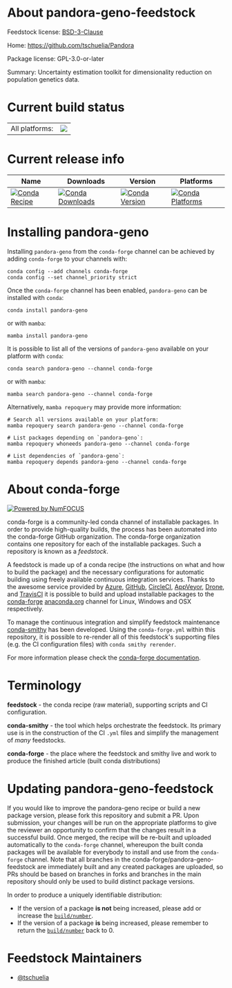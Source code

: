 About pandora-geno-feedstock
============================

Feedstock license: [BSD-3-Clause](https://github.com/conda-forge/pandora-geno-feedstock/blob/main/LICENSE.txt)

Home: https://github.com/tschuelia/Pandora

Package license: GPL-3.0-or-later

Summary: Uncertainty estimation toolkit for dimensionality reduction on population genetics data.

Current build status
====================


<table><tr><td>All platforms:</td>
    <td>
      <a href="https://dev.azure.com/conda-forge/feedstock-builds/_build/latest?definitionId=20707&branchName=main">
        <img src="https://dev.azure.com/conda-forge/feedstock-builds/_apis/build/status/pandora-geno-feedstock?branchName=main">
      </a>
    </td>
  </tr>
</table>

Current release info
====================

| Name | Downloads | Version | Platforms |
| --- | --- | --- | --- |
| [![Conda Recipe](https://img.shields.io/badge/recipe-pandora--geno-green.svg)](https://anaconda.org/conda-forge/pandora-geno) | [![Conda Downloads](https://img.shields.io/conda/dn/conda-forge/pandora-geno.svg)](https://anaconda.org/conda-forge/pandora-geno) | [![Conda Version](https://img.shields.io/conda/vn/conda-forge/pandora-geno.svg)](https://anaconda.org/conda-forge/pandora-geno) | [![Conda Platforms](https://img.shields.io/conda/pn/conda-forge/pandora-geno.svg)](https://anaconda.org/conda-forge/pandora-geno) |

Installing pandora-geno
=======================

Installing `pandora-geno` from the `conda-forge` channel can be achieved by adding `conda-forge` to your channels with:

```
conda config --add channels conda-forge
conda config --set channel_priority strict
```

Once the `conda-forge` channel has been enabled, `pandora-geno` can be installed with `conda`:

```
conda install pandora-geno
```

or with `mamba`:

```
mamba install pandora-geno
```

It is possible to list all of the versions of `pandora-geno` available on your platform with `conda`:

```
conda search pandora-geno --channel conda-forge
```

or with `mamba`:

```
mamba search pandora-geno --channel conda-forge
```

Alternatively, `mamba repoquery` may provide more information:

```
# Search all versions available on your platform:
mamba repoquery search pandora-geno --channel conda-forge

# List packages depending on `pandora-geno`:
mamba repoquery whoneeds pandora-geno --channel conda-forge

# List dependencies of `pandora-geno`:
mamba repoquery depends pandora-geno --channel conda-forge
```


About conda-forge
=================

[![Powered by
NumFOCUS](https://img.shields.io/badge/powered%20by-NumFOCUS-orange.svg?style=flat&colorA=E1523D&colorB=007D8A)](https://numfocus.org)

conda-forge is a community-led conda channel of installable packages.
In order to provide high-quality builds, the process has been automated into the
conda-forge GitHub organization. The conda-forge organization contains one repository
for each of the installable packages. Such a repository is known as a *feedstock*.

A feedstock is made up of a conda recipe (the instructions on what and how to build
the package) and the necessary configurations for automatic building using freely
available continuous integration services. Thanks to the awesome service provided by
[Azure](https://azure.microsoft.com/en-us/services/devops/), [GitHub](https://github.com/),
[CircleCI](https://circleci.com/), [AppVeyor](https://www.appveyor.com/),
[Drone](https://cloud.drone.io/welcome), and [TravisCI](https://travis-ci.com/)
it is possible to build and upload installable packages to the
[conda-forge](https://anaconda.org/conda-forge) [anaconda.org](https://anaconda.org/)
channel for Linux, Windows and OSX respectively.

To manage the continuous integration and simplify feedstock maintenance
[conda-smithy](https://github.com/conda-forge/conda-smithy) has been developed.
Using the ``conda-forge.yml`` within this repository, it is possible to re-render all of
this feedstock's supporting files (e.g. the CI configuration files) with ``conda smithy rerender``.

For more information please check the [conda-forge documentation](https://conda-forge.org/docs/).

Terminology
===========

**feedstock** - the conda recipe (raw material), supporting scripts and CI configuration.

**conda-smithy** - the tool which helps orchestrate the feedstock.
                   Its primary use is in the construction of the CI ``.yml`` files
                   and simplify the management of *many* feedstocks.

**conda-forge** - the place where the feedstock and smithy live and work to
                  produce the finished article (built conda distributions)


Updating pandora-geno-feedstock
===============================

If you would like to improve the pandora-geno recipe or build a new
package version, please fork this repository and submit a PR. Upon submission,
your changes will be run on the appropriate platforms to give the reviewer an
opportunity to confirm that the changes result in a successful build. Once
merged, the recipe will be re-built and uploaded automatically to the
`conda-forge` channel, whereupon the built conda packages will be available for
everybody to install and use from the `conda-forge` channel.
Note that all branches in the conda-forge/pandora-geno-feedstock are
immediately built and any created packages are uploaded, so PRs should be based
on branches in forks and branches in the main repository should only be used to
build distinct package versions.

In order to produce a uniquely identifiable distribution:
 * If the version of a package **is not** being increased, please add or increase
   the [``build/number``](https://docs.conda.io/projects/conda-build/en/latest/resources/define-metadata.html#build-number-and-string).
 * If the version of a package **is** being increased, please remember to return
   the [``build/number``](https://docs.conda.io/projects/conda-build/en/latest/resources/define-metadata.html#build-number-and-string)
   back to 0.

Feedstock Maintainers
=====================

* [@tschuelia](https://github.com/tschuelia/)

